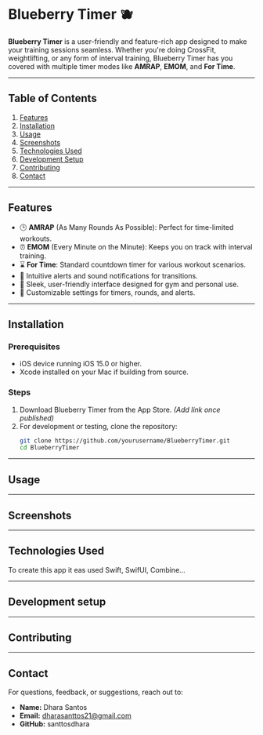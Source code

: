 # Blueberry Timer 🫐

**Blueberry Timer** is a user-friendly and feature-rich app designed to make your training sessions seamless. Whether you're doing CrossFit, weightlifting, or any form of interval training, Blueberry Timer has you covered with multiple timer modes like **AMRAP**, **EMOM**, and **For Time**.

---

## Table of Contents

1. [Features](#features)  
2. [Installation](#installation)  
3. [Usage](#usage)  
4. [Screenshots](#screenshots)  
5. [Technologies Used](#technologies-used)  
6. [Development Setup](#development-setup)  
7. [Contributing](#contributing)  
8. [Contact](#contact)

---

## Features

- 🕒 **AMRAP** (As Many Rounds As Possible): Perfect for time-limited workouts.  
- ⏰ **EMOM** (Every Minute on the Minute): Keeps you on track with interval training.  
- ⌛ **For Time**: Standard countdown timer for various workout scenarios.  
- 🔔 Intuitive alerts and sound notifications for transitions.  
- 📱 Sleek, user-friendly interface designed for gym and personal use.  
- 🌟 Customizable settings for timers, rounds, and alerts.

---

## Installation

### Prerequisites
- iOS device running iOS 15.0 or higher.
- Xcode installed on your Mac if building from source.

### Steps
1. Download Blueberry Timer from the App Store. *(Add link once published)*  
2. For development or testing, clone the repository:  
   ```bash
   git clone https://github.com/yourusername/BlueberryTimer.git
   cd BlueberryTimer
---

## Usage 

---

## Screenshots
---

## Technologies Used

To create this app it eas used Swift, SwifUI, Combine...

---

## Development setup

---

## Contributing

---

## Contact

For questions, feedback, or suggestions, reach out to:

- **Name:** Dhara Santos
- **Email:** dharasanttos21@gmail.com
- **GitHub:** santtosdhara
